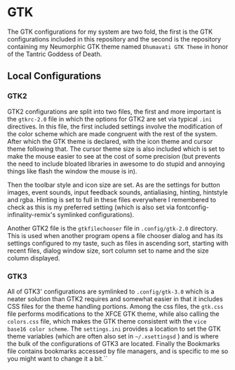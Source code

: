# GTK

The GTK configurations for my system are two fold, the first is the GTK configurations included in this repository and the second is the repository containing my Neumorphic GTK theme named `Dhumavati GTK Theme` in honor of the Tantric Goddess of Death.

## Local Configurations

### GTK2

GTK2 configurations are split into two files, the first and more important is the `gtkrc-2.0` file in which the options for GTK2 are set via typical `.ini` directives. In this file, the first included settings involve the modification of the color scheme which are made congruent with the rest of the system. After which the GTK theme is declared, with the icon theme and cursor theme following that. The cursor theme size is also included which is set to make the mouse easier to see at the cost of some precision (but prevents the need to include bloated libraries in awesome to do stupid and annoying things like flash the window the mouse is in).

Then the toolbar style and icon size are set. As are the settings for button images, event sounds, input feedback sounds, antialiasing, hinting, hintstyle and rgba. Hinting is set to full in these files everywhere I remembered to check as this is my preferred setting (which is also set via fontconfig-infinality-remix's symlinked configurations).

Another GTK2 file is the `gtkfilechooser` file in `.config/gtk-2.0` directory. This is used when another program opens a file chooser dialog and has its settings configured to my taste, such as files in ascending sort, starting with recent files, dialog window size, sort column set to name and the size column displayed.

### GTK3

All of GTK3' configurations are symlinked to `.config/gtk-3.0` which is a neater solution than GTK2 requires and somewhat easier in that it includes CSS files for the theme handling portions.
Among the css files, the `gtk.css` file performs modifications to the XFCE GTK theme, while also calling the `colors.css` file, which makes the GTK theme consistent with the `vice base16 color scheme`. The `settings.ini` provides a location to set the GTK theme variables (which are often also set in `~/.xsettingsd` ) and is where the bulk of the configurations of GTK3 are located. Finally the Bookmarks file contains bookmarks accessed by file managers, and is specific to me so you might want to change it a bit.``
